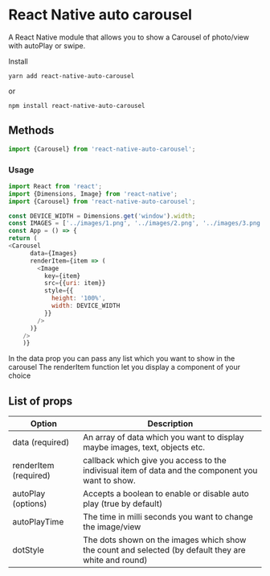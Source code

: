 # React Native auto carousel
A React Native module that allows you to show a Carousel of photo/view with autoPlay or swipe.


Install
```
yarn add react-native-auto-carousel
```
or
```
npm install react-native-auto-carousel
```

## Methods

```js
import {Carousel} from 'react-native-auto-carousel';
```
### Usage

```js
import React from 'react';
import {Dimensions, Image} from 'react-native';
import {Carousel} from 'react-native-auto-carousel';

const DEVICE_WIDTH = Dimensions.get('window').width;
const IMAGES = ['../images/1.png', '../images/2.png', '../images/3.png']
const App = () => {
return (
<Carousel
      data={Images}
      renderItem={item => (
        <Image
          key={item}
          src={{uri: item}}
          style={{
            height: '100%',
            width: DEVICE_WIDTH
          }}
        />
      )}
    />
    )}
```
In the data prop you can pass any list which you want to show in the carousel
The renderItem function let you display a component of your choice

## List of props

| Option         | Description                                                                                                                         |
| -------------- | ------------------------------------------------------------------------------------------------------------------------------------ |
| data (required)      | An array of data which you want to display maybe images, text, objects etc.                             |
| renderItem (required)       | callback which give you access to the indivisual item of data and the component you want to show.                                                                                                                  |
| autoPlay (options)      | Accepts a boolean to enable or disable auto play (true by default)                                                                                                                   |
| autoPlayTime   | The time in milli seconds you want to change the image/view                                                                       |
| dotStyle  |The dots shown on the images which show the count and selected (by default they are white and round)                                                                                                          |        

